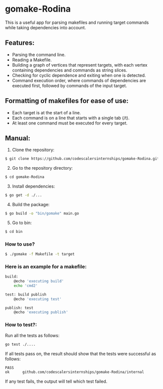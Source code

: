 # gomake-Rodina

This is a useful app for parsing makefiles and running target commands while taking dependencies into account.

## __Features:__
- Parsing the command line.
- Reading a Makefile.
- Building a graph of vertices that represent targets, with each vertex containing dependencies and commands as string slices.
- Checking for cyclic dependence and exiting when one is detected.
- Command execution order, where commands of dependencies are executed first, followed by commands of the input target.

## __Formatting of makefiles for ease of use:__
- Each target is at the start of a line.
- Each command is on a line that starts with a single tab (/t).
- At least one command must be executed for every target.

## __Manual:__

1. Clone the repository:
```sh
$ git clone https://github.com/codescalersinternships/gomake-Rodina.git
```
2. Go to the repository directory:
```sh
$ cd gomake-Rodina
```
3. Install dependencies:
```sh
$ go get -d ./...
```
4. Build the package:
```sh
$ go build -o "bin/gomake" main.go
```
5. Go to bin:
```sh
$ cd bin
```
 ### __How to use?__
```sh
$ ./gomake -f Makefile -t target
```
### __Here is an example for a makefile:__

```sh
build:
	@echo 'executing build'
	echo 'cmd2'

test: build publish
	@echo 'executing test'

publish: test 
	@echo 'executing publish'

```
### __How to test?:__

Run all the tests as follows: 
```sh
go test ./....
```
If all tests pass on, the result should show that the tests were successful as follows:
```sh
PASS
ok      github.com/codescalersinternships/gomake-Rodina/internal        0.006s
```
If any test fails, the output will tell which test failed.
